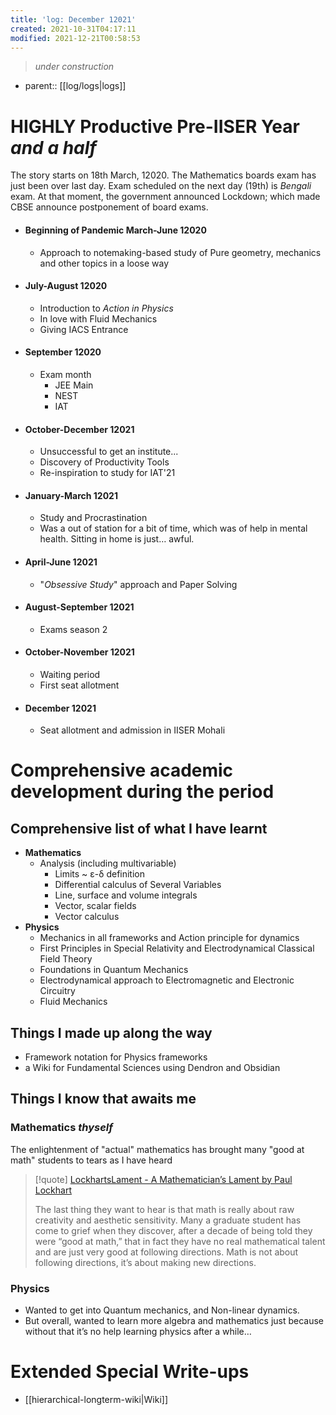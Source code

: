 ```yaml
---
title: 'log: December 12021'
created: 2021-10-31T04:17:11
modified: 2021-12-21T00:58:53
---
```


> *under construction*

- parent:: [[log/logs|logs]]
# HIGHLY Productive Pre-IISER Year *and a half*

The story starts on 18th March, 12020. The Mathematics boards exam has just been over last day. Exam scheduled on the next day (19th) is _Bengali_ exam. At that moment, the government announced Lockdown; which made CBSE announce postponement of board exams.

- #### Beginning of Pandemic March-June 12020
	- Approach to notemaking-based study of Pure geometry, mechanics and other topics in a loose way
- #### July-August 12020
	- Introduction to *Action in Physics*
	- In love with Fluid Mechanics
	- Giving IACS Entrance
- #### September 12020
	- Exam month
		- JEE Main
		- NEST
		- IAT
- #### October-December 12021
	- Unsuccessful to get an institute...
	- Discovery of Productivity Tools
	- Re-inspiration to study for IAT'21
- #### January-March 12021
	- Study and Procrastination
	- Was a out of station for a bit of time, which was of help in mental health. Sitting in home is just… awful.
- #### April-June 12021
	- "*Obsessive Study*" approach and Paper Solving
- #### August-September 12021
	- Exams season 2
- #### October-November 12021
	- Waiting period
	- First seat allotment
- #### December 12021
	- Seat allotment and admission in IISER Mohali

# Comprehensive academic development during the period
## Comprehensive list of what I have learnt
- **Mathematics**
	- Analysis (including multivariable)
		- Limits ~ ε-δ definition
		- Differential calculus of Several Variables
		- Line, surface and volume integrals
		- Vector, scalar fields
		- Vector calculus
- **Physics**
	- Mechanics in all frameworks and Action principle for dynamics
	- First Principles in Special Relativity and Electrodynamical Classical Field Theory
	- Foundations in Quantum Mechanics
	- Electrodynamical approach to Electromagnetic and Electronic Circuitry
	- Fluid Mechanics
## Things I made up along the way
- Framework notation for Physics frameworks
- a Wiki for Fundamental Sciences using Dendron and Obsidian
## Things I know that awaits me

### Mathematics *thyself*
The enlightenment of "actual" mathematics has brought many "good at math" students to tears as I have heard
> [!quote] [LockhartsLament - A Mathematician’s Lament by Paul Lockhart](https://www.maa.org/external_archive/devlin/LockhartsLament.pdf)
> 
> The last thing they want to hear is that math is really about raw creativity and aesthetic sensitivity. Many a graduate student has come to grief when they discover, after a decade of being told they were “good at math,” that in fact they have no real mathematical talent and are just very good at following directions. Math is not about following directions, it’s about making new directions.
### Physics
- Wanted to get into Quantum mechanics, and Non-linear dynamics.
- But overall, wanted to learn more algebra and mathematics just because without that it’s no help learning physics after a while…

# Extended Special Write-ups

- [[hierarchical-longterm-wiki|Wiki]]